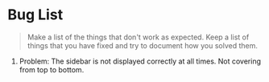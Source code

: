 # Bug List

> Make a list of the things that don't work as expected. Keep a list of things that you have fixed and try to document how you solved them.

1. Problem: The sidebar is not displayed correctly at all times. Not covering from top to bottom.
